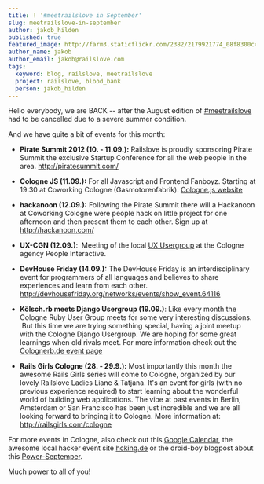 ```yaml
---
title: ! '#meetrailslove in September'
slug: meetrailslove-in-september
author: jakob_hilden
published: true
featured_image: http://farm3.staticflickr.com/2382/2179921774_08f8300c45.jpg
author_name: jakob
author_email: jakob@railslove.com
tags:
  keyword: blog, railslove, meetrailslove
  project: railslove, blood_bank
  person: jakob_hilden
---
```


Hello everybody, we are BACK -- after the August edition of <a href="https://twitter.com/#!/search/meetrailslove">#meetrailslove</a> had to be cancelled due to a severe summer condition.

And we have quite a bit of events for this month:

* **Pirate Summit 2012 (10. - 11.09.):** Railslove is proudly sponsoring Pirate Summit the exclusive Startup Conference for all the web people in the area. http://piratesummit.com/

* **Cologne JS (11.09.):** For all Javascript and Frontend Fanboyz. Starting at 19:30 at Coworking Cologne (Gasmotorenfabrik). <a href="http://colognejs.de/" target="_blank">Cologne.js website</a>

* **hackanoon (12.09.):** Following the Pirate Summit there will a Hackanoon at Coworking Cologne were people hack on little project for one afternoon and then present them to each other.  Sign up at http://hackanoon.com/

* **UX-CGN (12.09.)**:  Meeting of the local <a href="http://uxcgn.org/">UX Usergroup</a> at the Cologne agency People Interactive.

* **DevHouse Friday (14.09.):** The DevHouse Friday is an interdisciplinary event for programmers of all languages and believes to share experiences and learn from each other.  http://devhousefriday.org/networks/events/show_event.64116

* **Kölsch.rb meets Django Usergroup (19.09.)**: Like every month the Cologne Ruby User Group meets for some very interesting discussions.  But this time we are trying something special, having a joint meetup with the Cologne Django Usergroup.  We are hoping for some great learnings when old rivals meet. For more information check out the <a href="http://www.colognerb.de/events/kolsch-rb-im-september-2012">Colognerb.de event page</a>

* **Rails Girls Cologne (28. - 29.9.):** Most importantly this month the awesome Rails Girls series will come to Cologne, organized by our lovely Railslove Ladies Liane & Tatjana.  It's an event for girls (with no previous experience required) to start learning about the wonderful world of building web applications.  The vibe at past events in Berlin, Amsterdam or San Francisco has been just incredible and we are all looking forward to bringing it to Cologne.  More information at:  http://railsgirls.com/cologne


For more events in Cologne, also check out this <a href="https://www.google.com/calendar/ical/1acgdsmu8ha2tigngms3drorko%40group.calendar.google.com/public/basic.ics">Google Calendar</a>, the awesome local hacker event site <a href="http://hcking.de/">hcking.de</a> or the droid-boy blogpost about this <a href="http://www.droid-boy.de/?p=2979" target="_blank">Power-Septemper</a>.

Much power to all of you!
